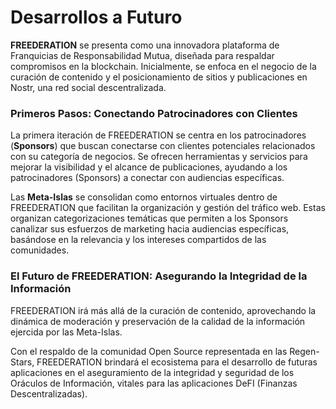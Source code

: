 # Desarrollos a Futuro

**FREEDERATION** se presenta como una innovadora plataforma de Franquicias de Responsabilidad Mutua, diseñada para respaldar compromisos en la blockchain.  Inicialmente, se enfoca en el negocio de la curación de contenido y el posicionamiento de sitios y publicaciones en Nostr, una red social descentralizada.

### Primeros Pasos: Conectando Patrocinadores con Clientes

La primera iteración de FREEDERATION se centra en los patrocinadores (**Sponsors**) que buscan conectarse con clientes potenciales relacionados con su categoría de negocios. Se ofrecen herramientas y servicios para mejorar la visibilidad y el alcance de publicaciones, ayudando a los patrocinadores (Sponsors) a conectar con audiencias específicas.  

Las **Meta-Islas** se consolidan como entornos virtuales dentro de FREEDERATION que facilitan la organización y gestión del tráfico web. Estas organizan categorizaciones temáticas que permiten a los Sponsors canalizar sus esfuerzos de marketing hacia audiencias específicas, basándose en la relevancia y los intereses compartidos de las comunidades.

###  El Futuro de FREEDERATION:  Asegurando la Integridad de la Información 

FREEDERATION irá más allá de la curación de contenido, aprovechando la dinámica de moderación y preservación de la calidad de la información ejercida por las Meta-Islas. 

Con el respaldo de la comunidad Open Source representada en las Regen-Stars, FREEDERATION brindará el ecosistema para el desarrollo de futuras aplicaciones en el aseguramiento de la integridad y seguridad de los Oráculos de Información, vitales para las aplicaciones DeFI (Finanzas Descentralizadas).